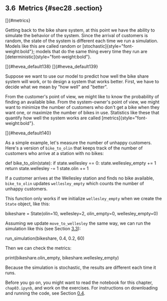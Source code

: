 ﻿3.6  Metrics {#sec28 .section}
------------

[]{#metrics}

Getting back to the bike share system, at this point we have the ability
to simulate the behavior of the system. Since the arrival of customers
is random, the state of the system is different each time we run a
simulation. Models like this are called random or
[stochastic]{style="font-weight:bold"}; models that do the same thing
every time they run are [deterministic]{style="font-weight:bold"}.

[]{#hevea_default138} []{#hevea_default139}

Suppose we want to use our model to predict how well the bike share
system will work, or to design a system that works better. First, we
have to decide what we mean by "how well\" and "better\".

From the customer's point of view, we might like to know the probability
of finding an available bike. From the system-owner's point of view, we
might want to minimize the number of customers who don't get a bike when
they want one, or maximize the number of bikes in use. Statistics like
these that quantify how well the system works are called
[metrics]{style="font-weight:bold"}.

[]{#hevea_default140}

As a simple example, let's measure the number of unhappy customers.
Here's a version of `bike_to_olin` that keeps track of the number of
customers who arrive at a station with no bikes:

def bike\_to\_olin(state): if state.wellesley == 0:
state.wellesley\_empty += 1 return state.wellesley -= 1 state.olin += 1

If a customer arrives at the Wellesley station and finds no bike
available, `bike_to_olin` updates `wellesley_empty` which counts the
number of unhappy customers.

This function only works if we initialize `wellesley_empty` when we
create the `State` object, like this:

bikeshare = State(olin=10, wellesley=2, olin\_empty=0,
wellesley\_empty=0)

Assuming we update `move_to_wellesley` the same way, we can run the
simulation like this (see Section [3.3](#documentation)):

run\_simulation(bikeshare, 0.4, 0.2, 60)

Then we can check the metrics:

print(bikeshare.olin\_empty, bikeshare.wellesley\_empty)

Because the simulation is stochastic, the results are different each
time it runs.

Before you go on, you might want to read the notebook for this chapter,
`chap03.ipynb`, and work on the exercises. For instructions on
downloading and running the code, see Section [0.4](#code).

